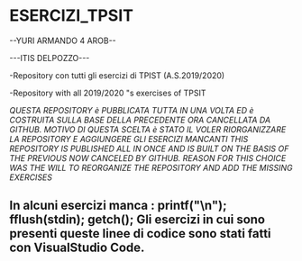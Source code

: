 # ESERCIZI_TPSIT

--YURI ARMANDO 4 AROB--

 ---ITIS DELPOZZO--- 
 

 -Repository con tutti gli esercizi di TPIST (A.S.2019/2020)
 
 -Repository with all 2019/2020 "s exercises of TPSIT
 
*QUESTA REPOSITORY è PUBBLICATA TUTTA IN UNA VOLTA ED è COSTRUITA SULLA BASE DELLA PRECEDENTE ORA CANCELLATA DA GITHUB. MOTIVO DI QUESTA SCELTA è STATO IL VOLER RIORGANIZZARE LA REPOSITORY E AGGIUNGERE GLI ESERCIZI MANCANTI* 
 *THIS REPOSITORY IS PUBLISHED ALL IN ONCE AND IS BUILT ON THE BASIS OF THE PREVIOUS NOW CANCELED BY GITHUB. REASON FOR THIS CHOICE WAS THE WILL TO REORGANIZE THE REPOSITORY AND ADD THE MISSING EXERCISES*
 
 In alcuni esercizi manca :
   printf("\n");
    fflush(stdin);
    getch();
 Gli esercizi in cui sono presenti queste linee di codice sono stati fatti con VisualStudio Code.
--------------------------------------------------------------------

